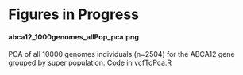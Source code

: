 # Figures in Progress

#### abca12_1000genomes_allPop_pca.png
PCA of all 10000 genomes individuals (n=2504) for the ABCA12 gene
grouped by super population.
Code in vcfToPca.R
